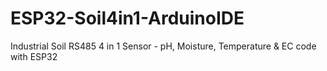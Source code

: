 # ESP32-Soil4in1-ArduinoIDE
Industrial Soil RS485 4 in 1 Sensor - pH, Moisture, Temperature &amp; EC code with ESP32 
